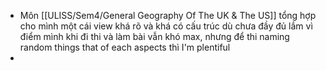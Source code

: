 - Môn [[ULISS/Sem4/General Geography Of The UK & The US]] tổng hợp cho mình một cái view khá rõ và khá có cấu trúc dù chưa đầy đủ lắm vì điểm mình khi đi thi và làm bài vẫn khó max, nhưng để thi naming random things that of each aspects thì I'm plentiful
-